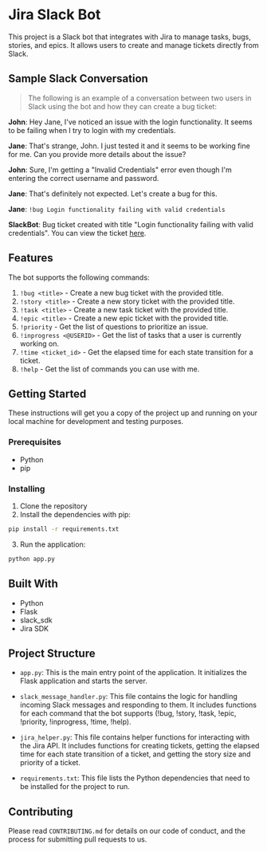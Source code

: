 # Jira Slack Bot

This project is a Slack bot that integrates with Jira to manage tasks, bugs, stories, and epics. It allows users to create and manage tickets directly from Slack.

## Sample Slack Conversation

> The following is an example of a conversation between two users in Slack using the bot and how they can create a bug ticket:

**John**: Hey Jane, I've noticed an issue with the login functionality. It seems to be failing when I try to login with my credentials.

**Jane**: That's strange, John. I just tested it and it seems to be working fine for me. Can you provide more details about the issue?

**John**: Sure, I'm getting a "Invalid Credentials" error even though I'm entering the correct username and password.

**Jane**: That's definitely not expected. Let's create a bug for this. 

**Jane**: `!bug Login functionality failing with valid credentials`

**SlackBot**: Bug ticket created with title "Login functionality failing with valid credentials". You can view the ticket [here](https://jira.example.com/browse/BUG-1234).

## Features

The bot supports the following commands:

1. `!bug <title>` - Create a new bug ticket with the provided title.
2. `!story <title>` - Create a new story ticket with the provided title.
3. `!task <title>` - Create a new task ticket with the provided title.
4. `!epic <title>` - Create a new epic ticket with the provided title.
5. `!priority` - Get the list of questions to prioritize an issue.
6. `!inprogress <@USERID>` - Get the list of tasks that a user is currently working on.
7. `!time <ticket_id>` - Get the elapsed time for each state transition for a ticket.
8. `!help` - Get the list of commands you can use with me.

## Getting Started

These instructions will get you a copy of the project up and running on your local machine for development and testing purposes.

### Prerequisites

- Python
- pip

### Installing

1. Clone the repository
2. Install the dependencies with pip:

```bash
pip install -r requirements.txt
```

3. Run the application:

```bash
python app.py
```

## Built With

- Python
- Flask
- slack_sdk
- Jira SDK

## Project Structure

- `app.py`: This is the main entry point of the application. It initializes the Flask application and starts the server.  

- `slack_message_handler.py`: This file contains the logic for handling incoming Slack messages and responding to them. It includes functions for each command that the bot supports (!bug, !story, !task, !epic, !priority, !inprogress, !time, !help).  

- `jira_helper.py`: This file contains helper functions for interacting with the Jira API. It includes functions for creating tickets, getting the elapsed time for each state transition of a ticket, and getting the story size and priority of a ticket.  

- `requirements.txt`: This file lists the Python dependencies that need to be installed for the project to run.

## Contributing

Please read `CONTRIBUTING.md` for details on our code of conduct, and the process for submitting pull requests to us.